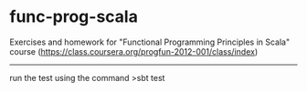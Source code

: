 func-prog-scala
===============

Exercises and homework for "Functional Programming Principles in Scala" course (https://class.coursera.org/progfun-2012-001/class/index)

--------------------
run the test using the command >sbt test